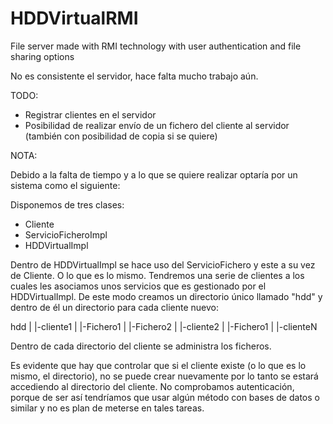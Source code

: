 # HDDVirtualRMI
File server made with RMI technology with user authentication and file sharing options

No es consistente el servidor, hace falta mucho trabajo aún.

TODO:
- Registrar clientes en el servidor
- Posibilidad de realizar envío de un fichero del cliente al servidor (también con posibilidad de copia si se quiere)

NOTA:

Debido a la falta de tiempo y a lo que se quiere realizar optaría por un sistema como el siguiente:

Disponemos de tres clases:
- Cliente
- ServicioFicheroImpl
- HDDVirtualImpl

Dentro de HDDVirtualImpl se hace uso del ServicioFichero y este a su vez de Cliente. O lo que es lo mismo. Tendremos una
serie de clientes a los cuales les asociamos unos servicios que es gestionado por el HDDVirtualImpl. De este modo
creamos un directorio único llamado "hdd" y dentro de él un directorio para cada cliente nuevo:

hdd
|
|-cliente1
|    |-Fichero1
|    |-Fichero2
|
|-cliente2
|    |-Fichero1
|
|-clienteN


Dentro de cada directorio del cliente se administra los ficheros.

Es evidente que hay que controlar que si el cliente existe (o lo que es lo mismo, el directorio), no se puede crear nuevamente
por lo tanto se estará accediendo al directorio del cliente. No comprobamos autenticación, porque de ser así tendríamos que
usar algún método con bases de datos o similar y no es plan de meterse en tales tareas.
